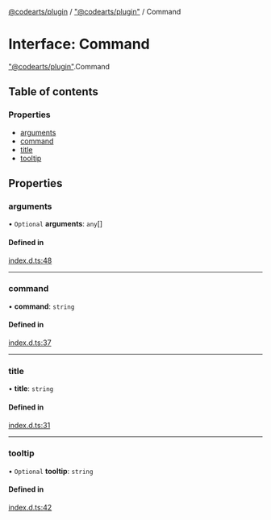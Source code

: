 [@codearts/plugin](../README.md) / ["@codearts/plugin"](../modules/_codearts_plugin_.md) / Command

# Interface: Command

["@codearts/plugin"](../modules/_codearts_plugin_.md).Command

## Table of contents

### Properties

- [arguments](codearts_plugin_.Command.md#arguments)
- [command](codearts_plugin_.Command.md#command)
- [title](codearts_plugin_.Command.md#title)
- [tooltip](codearts_plugin_.Command.md#tooltip)

## Properties

### arguments

• `Optional` **arguments**: `any`[]

#### Defined in

[index.d.ts:48](https://github.com/huaweicloud/cloudide-plugin-api/blob/84e382d/index.d.ts#L48)

___

### command

• **command**: `string`

#### Defined in

[index.d.ts:37](https://github.com/huaweicloud/cloudide-plugin-api/blob/84e382d/index.d.ts#L37)

___

### title

• **title**: `string`

#### Defined in

[index.d.ts:31](https://github.com/huaweicloud/cloudide-plugin-api/blob/84e382d/index.d.ts#L31)

___

### tooltip

• `Optional` **tooltip**: `string`

#### Defined in

[index.d.ts:42](https://github.com/huaweicloud/cloudide-plugin-api/blob/84e382d/index.d.ts#L42)
